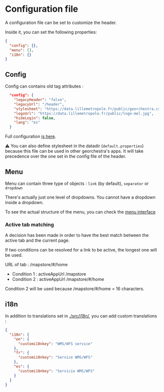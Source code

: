 # Configuration file

A configuration file can be set to customize the header. 

Inside it, you can set the following properties:
```json
{
  "config": {},
  "menu": [],
  "i18n": {}
}
```

## Config

Config can contains old tag attributes :
```json
  "config": {
    "legacyHeader": "false",
    "legacyUrl": "/header",
    "stylesheet": "https://data.lillemetropole.fr/public/georchestra.css",
    "logoUrl": "https://data.lillemetropole.fr/public/logo-mel.jpg",
    "hideLogin": false,
    "lang": "es"
  }
```

Full configuration [is here](./src/config-interfaces.ts#L32-L53).

:warning: You can also define stylesheet in the datadir (`default.properties`) because this file can be used in other georchestra's apps. It will take precedence over the one set in the config file of the header.

## Menu

Menu can contain three type of objects : `link` (by default), `separator` or `dropdown`

There's actually just one level of dropdowns. You cannot have a dropdown inside a dropdown.

To see the actual structure of the menu, you can check the [menu interface](./src/default-config.json)

### Active tab matching 

A decision has been made in order to have the best match between the active tab and the current page. 

If two conditions can be resolved for a link to be active, the longest one will be used.

URL of tab : /mapstore/#/home

- Condition 1 : activeAppUrl /mapstore 
- Condition 2 : activeAppUrl /mapstore/#/home

Condition 2 will be used because /mapstore/#/home = 16 characters.


## i18n

In addition to translations set in [./src/i18n/](./src/i18n/), you can add custom translations : 
```json
{
  "i18n": {
    "en": {
      "customi18nkey": "WMS/WFS service"
    },
    "fr": {
      "customi18nkey": "Service WMS/WFS"
    },
    "es": {
      "customi18nkey": "Servicio WMS/WFS"
    }
  }
}
```